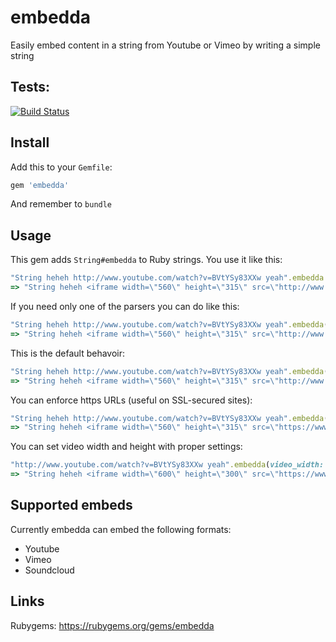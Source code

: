 embedda
=======

Easily embed content in a string from Youtube or Vimeo by writing a simple string

## Tests:

[![Build Status](https://travis-ci.org/kaspergrubbe/embedda.png)](https://travis-ci.org/kaspergrubbe/embedda)

## Install

Add this to your `Gemfile`:

```ruby
gem 'embedda'
```

And remember to `bundle`

## Usage

This gem adds `String#embedda` to Ruby strings. You use it like this:

```ruby
"String heheh http://www.youtube.com/watch?v=BVtYSy83XXw yeah".embedda
=> "String heheh <iframe width=\"560\" height=\"315\" src=\"http://www.youtube.com/embed/BVtYSy83XXw\" frameborder=\"0\" allowfullscreen></iframe> yeah"
```

If you need only one of the parsers you can do like this:

```ruby
"String heheh http://www.youtube.com/watch?v=BVtYSy83XXw yeah".embedda(:filters => :youtube)
=> "String heheh <iframe width=\"560\" height=\"315\" src=\"http://www.youtube.com/embed/BVtYSy83XXw\" frameborder=\"0\" allowfullscreen></iframe> yeah"
```

This is the default behavoir:

```ruby
"String heheh http://www.youtube.com/watch?v=BVtYSy83XXw yeah".embedda(:filters => [:youtube, :vimeo])
=> "String heheh <iframe width=\"560\" height=\"315\" src=\"http://www.youtube.com/embed/BVtYSy83XXw\" frameborder=\"0\" allowfullscreen></iframe> yeah"
```

You can enforce https URLs (useful on SSL-secured sites):

```ruby
"String heheh http://www.youtube.com/watch?v=BVtYSy83XXw yeah".embedda(ssl: true)
=> "String heheh <iframe width=\"560\" height=\"315\" src=\"https://www.youtube.com/embed/BVtYSy83XXw\" frameborder=\"0\" allowfullscreen></iframe> yeah"
```

You can set video width and height with proper settings:

```ruby
"http://www.youtube.com/watch?v=BVtYSy83XXw yeah".embedda(video_width: 600, video_height: 300)
=> "String heheh <iframe width=\"600\" height=\"300\" src=\"https://www.youtube.com/embed/BVtYSy83XXw\" frameborder=\"0\" allowfullscreen></iframe> yeah"
```

## Supported embeds

Currently embedda can embed the following formats:

* Youtube
* Vimeo
* Soundcloud

## Links

Rubygems: https://rubygems.org/gems/embedda
